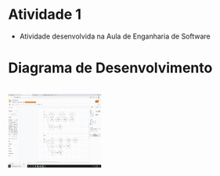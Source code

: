 # Atividade 1

- Atividade desenvolvida na Aula de Enganharia de Software
#  Diagrama de Desenvolvimento

<div style="display: inline_block"><br>
  <img align="center" alt="Luiz-diagrama" height="150" width="190" src="https://github.com/luizborges17/bertoti/blob/main/Engenharia%20de%20Software/Atividade1/image/teste/WhatsApp%20Image%202022-03-04%20at%2020.24.40.jpeg">
</div>
